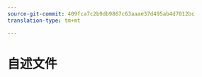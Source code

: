 ```yaml
---
source-git-commit: 409fca7c2b9db9867c63aaae37d495ab4d7012bc
translation-type: tm+mt

---
```

# 自述文件
